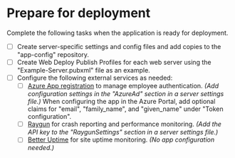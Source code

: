 # Prepare for deployment

Complete the following tasks when the application is ready for deployment.

* [ ] Create server-specific settings and config files and add copies to the "app-config" repository.
* [ ] Create Web Deploy Publish Profiles for each web server using the "Example-Server.pubxml" file as an example.
* [ ] Configure the following external services as needed:
    - [ ] [Azure App registration](https://portal.azure.com/#view/Microsoft_AAD_RegisteredApps/ApplicationsListBlade) to manage employee authentication. *(Add configuration settings in the "AzureAd" section in a server settings file.)*
      When configuring the app in the Azure Portal, add optional claims for "email", "family_name", and "given_name" under "Token configuration".
    - [ ] [Raygun](https://app.raygun.com/) for crash reporting and performance monitoring. *(Add the API key to the "RaygunSettings" section in a server settings file.)*
    - [ ] [Better Uptime](https://betterstack.com/better-uptime) for site uptime monitoring. *(No app configuration needed.)*
